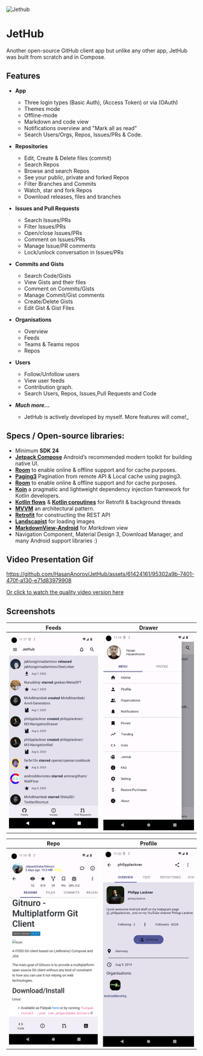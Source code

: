 
![Jethub](https://github.com/HasanAnorov/JetHub/assets/61424161/b3a40cd1-faed-4f8d-a942-0d3fd44fd7a8)

# JetHub

Another open-source GitHub client app but unlike any other app, JetHub was built from scratch and in Compose.

## Features  
- **App**
  - Three login types (Basic Auth), (Access Token) or via (OAuth)
  - Themes mode
  - Offline-mode
  - Markdown and code view
  - Notifications overview and "Mark all as read"
  - Search Users/Orgs, Repos, Issues/PRs & Code.

- **Repositories**
  - Edit, Create & Delete files (commit)
  - Search Repos
  - Browse and search Repos
  - See your public, private and forked Repos
  - Filter Branches and Commits
  - Watch, star and fork Repos
  - Download releases, files and branches
- **Issues and Pull Requests**
  - Search Issues/PRs
  - Filter Issues/PRs
  - Open/close Issues/PRs
  - Comment on Issues/PRs
  - Manage Issue/PR comments
  - Lock/unlock conversation in Issues/PRs
- **Commits and Gists**
  - Search Code/Gists
  - View Gists and their files
  - Comment on Commits/Gists
  - Manage Commit/Gist comments
  - Create/Delete Gists
  - Edit Gist & Gist Files
- **Organisations**
    - Overview
    - Feeds
    - Teams & Teams repos
    - Repos
- **Users**
  - Follow/Unfollow users
  - View user feeds
  - Contribution graph.
  - Search Users, Repos, Issues,Pull Requests and Code
- _**Much more...**_
  - JetHub is actively developed by myself. More features will come!_

## Specs / Open-source libraries:

- Minimum **SDK 24**
- [**Jetpack Compose**](https://github.com/JetBrains/kotlin) Android’s recommended modern toolkit for building native UI.
- [**Room**](https://developer.android.com/jetpack/androidx/releases/room) to enable online & offline support and for cache purposes.
- [**Paging3**](https://developer.android.com/topic/libraries/architecture/paging/v3-network-db) Pagination from remote API & Local cache using paging3.
- [**Room**](https://developer.android.com/jetpack/androidx/releases/room) to enable online & offline support and for cache purposes.
- [**Koin**](https://insert-koin.io/docs/quickstart/android/) a pragmatic and lightweight dependency injection framework for Kotlin developers.
- [**Kotlin flows**](https://developer.android.com/kotlin/flow) & [**Kotlin coroutines**](https://kotlinlang.org/docs/coroutines-overview.html) for Retrofit & background threads
- [**MVVM**](https://en.wikipedia.org/wiki/Model%E2%80%93view%E2%80%93viewmodel) an architectural pattern.
- [**Retrofit**](https://github.com/square/retrofit) for constructing the REST API
- [**Landscapist**](https://github.com/skydoves/landscapist) for loading images
- [**MarkdownView-Android**](https://github.com/mukeshsolanki/MarkdownView-Android) for _Markdown_ view
- Navigation Component, Material Design 3, Download Manager, and many Android support libraries :)

## Video Presentation Gif

https://github.com/HasanAnorov/JetHub/assets/61424161/95302a9b-7401-470f-a130-e71d83979908


[Or click to watch the quality video version here](https://drive.google.com/file/d/1553vHgXeId_iqja7Z1HslNSpnY3flV92/view?usp=drive_link)

## Screenshots

| Feeds | Drawer |
|:-:|:-:|
| ![First](https://github.com/HasanAnorov/JetHub/blob/main/app/src/main/res/drawable/first.png) | ![Sec](https://github.com/HasanAnorov/JetHub/blob/main/app/src/main/res/drawable/sec.png) |

| Repo | Profile |
|:-:|:-:|
| ![Third](https://github.com/HasanAnorov/JetHub/blob/main/app/src/main/res/drawable/third.png) | ![Fourth](https://github.com/HasanAnorov/JetHub/blob/main/app/src/main/res/drawable/fourth.png) |

